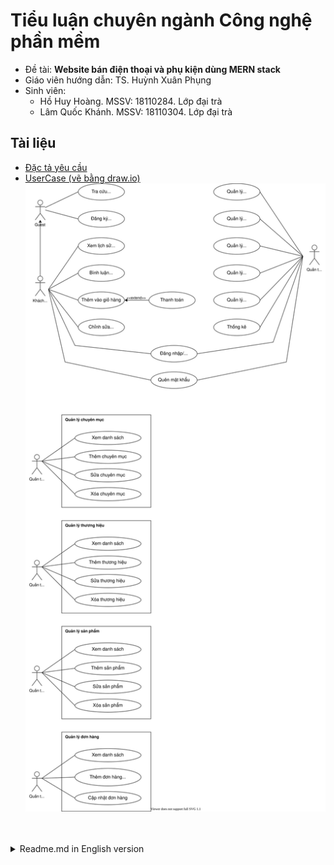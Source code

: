 # Tiểu luận chuyên ngành Công nghệ phần mềm
- Đề tài: **Website bán điện thoại và phụ kiện dùng MERN stack**
- Giáo viên hướng dẫn: TS. Huỳnh Xuân Phụng
- Sinh viên:
  - Hồ Huy Hoàng. MSSV: 18110284. Lớp đại trà
  - Lâm Quốc Khánh. MSSV: 18110304. Lớp đại trà

## Tài liệu
- [Đặc tả yêu cầu](./docs/00_vi_UserRequirement.md)
- [UserCase (vẽ bằng draw.io)](./docs/01_vi_Usercase.drawio)
  ![usercase image](./docs/images/usercase.svg)


<br>
<br>

<details>
  <summary>Readme.md in English version</summary>
# [Under construction] eCommerce website for Cellphones and accessories store

<br>
<br>

## Overview

- Technical: **MERN Stack** (**M**ongoDB **E**xpress **R**eact **N**odeJs)
- Subject: Essay on software engineering (Tiểu luận chuyên ngành Công nghệ phần mềm - Hệ đại trà).
- Instructor: PhD. **Phung** Huynh Xuan
- Authors:
  - **Hoang** Ho Huy <@hohuyhoangg>
  - **Khanh** Lam Quoc <@quockhanhtn>

<br>
<br>

## Documents (in Vietnamese)
- [UserRequirement](./docs/00_vi_UserRequirement.md)
- [UserCase (was drew with draw.io)](./docs/01_vi_Usercase.drawio)
  <details>
    <summary>Click to show usercase</summary>

    ![usercase image](./docs/images/usercase.svg)
  </details>


<br>
<br>

## Project Structure

<pre>
<b>project</b>
├── docs   (Document of project)
├── client (Frontend using React JS)
├── server (Backend using Node with Express library and MongoDB for database)
</pre>

<br>
<br>

</details>
